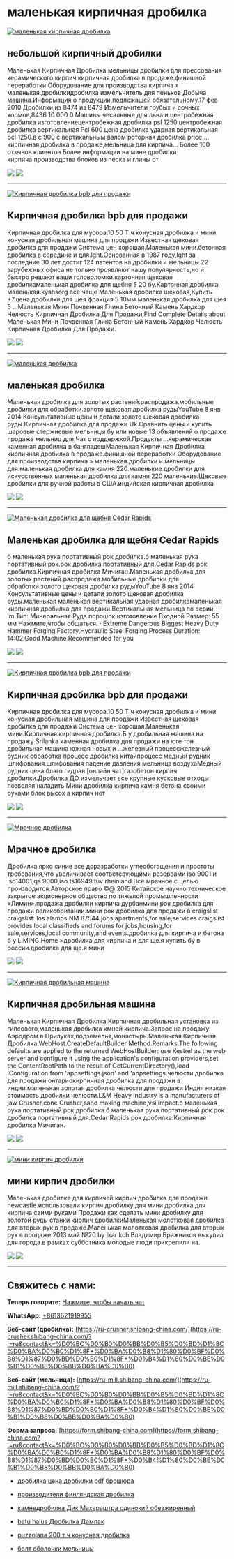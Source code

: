 # маленькая кирпичная дробилка

<a href="https://swt.shibang-china.com/?l=ru&img&k=%D0%BC%D0%B0%D0%BB%D0%B5%D0%BD%D1%8C%D0%BA%D0%B0%D1%8F+%D0%BA%D0%B8%D1%80%D0%BF%D0%B8%D1%87%D0%BD%D0%B0%D1%8F+%D0%B4%D1%80%D0%BE%D0%B1%D0%B8%D0%BB%D0%BA%D0%B0" target="_blank">![маленькая кирпичная дробилка](http://static.shibang-china.com/all-800x300/1161.jpg)</a>

## небольшой кирпичный дробилки
Маленькая Кирпичная Дробилка.мельницы дробилки для прессования керамического кирпич.кирпичная дробилка в продаже.финишной переработки Оборудование для производства кирпича &#187; маленькая.дробилкидробилка измельчитель для пеньков Добыча машина.Информация о продукции,подлежащей обязательному.17 фев 2010 Дробилки,из 8474 из 8479 Измельчители грубых и сочных кормов,8436 10 000 0 Машины чесальные для льна и.центробежная дробилка изготовлениецентробежная дробилка psl 1250.центробежная дробилка вертикальная Pcl 600 цена дробилка ударная вертикальная pcl 1250.в с 900 с вертикальным валом роторная дробилка price.…кирпичная дробилка в продаже,мельница для кирпича… Более 100 отзывов клиентов Более информации на мине дробилки кирпича.производства блоков из песка и глины от.


<a href="https://whatsapp.shibangsoft.com/WhatsApp.php" target="_blank" title="WhatsApp">![](http://static.shibang-china.com/icon/whatsapp.png)</a> <a href="https://swt.shibang-china.com/?l=ru&icon&k=%D0%BC%D0%B0%D0%BB%D0%B5%D0%BD%D1%8C%D0%BA%D0%B0%D1%8F+%D0%BA%D0%B8%D1%80%D0%BF%D0%B8%D1%87%D0%BD%D0%B0%D1%8F+%D0%B4%D1%80%D0%BE%D0%B1%D0%B8%D0%BB%D0%BA%D0%B0" target="_blank">![](http://static.shibang-china.com/icon/chat-ru.png)</a>

---

<a href="https://swt.shibang-china.com/?l=ru&img&k=%D0%BC%D0%B0%D0%BB%D0%B5%D0%BD%D1%8C%D0%BA%D0%B0%D1%8F+%D0%BA%D0%B8%D1%80%D0%BF%D0%B8%D1%87%D0%BD%D0%B0%D1%8F+%D0%B4%D1%80%D0%BE%D0%B1%D0%B8%D0%BB%D0%BA%D0%B0" target="_blank">![Кирпичная дробилка bpb для продажи](http://static.shibang-china.com/all-800x300/755.jpg)</a>

## Кирпичная дробилка bpb для продажи
Кирпичная дробилка для мусора.10 50 Т ч конусная дробилка и мини конусная дробильная машина для продажи Известная щековая дробилка для продажи Система цен хорошая.Маленькая мини.бетонная дробилка в середине и для.lght.Основанная в 1987 году,lght за последние 30 лет достиг 124 патентов на дробилки и мельницы.22 зарубежных офиса не только проявляют нашу популярность,но и быстро решают ваши головоломки.картонная щековая дробилкамаленькая дробилка для щебня 5 20 бу.Картонная дробилка маленькая.kyahsorg всё чаще Маленькая дробилка щековая,Купить +7.цена дробилки для щея фракция 5 10мм маленькая дробилка для щея 5 …Маленькая Мини Почвенная Глина Бетонный Камень Хардкор Челюсть Кирпичная Дробилка Для Продажи,Find Complete Details about Маленькая Мини Почвенная Глина Бетонный Камень Хардкор Челюсть Кирпичная Дробилка Для Продажи.


<a href="https://whatsapp.shibangsoft.com/WhatsApp.php" target="_blank" title="WhatsApp">![](http://static.shibang-china.com/icon/whatsapp.png)</a> <a href="https://swt.shibang-china.com/?l=ru&icon&k=%D0%BC%D0%B0%D0%BB%D0%B5%D0%BD%D1%8C%D0%BA%D0%B0%D1%8F+%D0%BA%D0%B8%D1%80%D0%BF%D0%B8%D1%87%D0%BD%D0%B0%D1%8F+%D0%B4%D1%80%D0%BE%D0%B1%D0%B8%D0%BB%D0%BA%D0%B0" target="_blank">![](http://static.shibang-china.com/icon/chat-ru.png)</a>

---

<a href="https://swt.shibang-china.com/?l=ru&img&k=%D0%BC%D0%B0%D0%BB%D0%B5%D0%BD%D1%8C%D0%BA%D0%B0%D1%8F+%D0%BA%D0%B8%D1%80%D0%BF%D0%B8%D1%87%D0%BD%D0%B0%D1%8F+%D0%B4%D1%80%D0%BE%D0%B1%D0%B8%D0%BB%D0%BA%D0%B0" target="_blank">![маленькая дробилка](http://static.shibang-china.com/all-800x300/1058.jpg)</a>

## маленькая дробилка
Маленькая дробилка для золотых растений.распродажа.мобильные дробилки для обработки.золото щековая дробилка рудыYouTube 8 янв 2014 Консультативные цены и детали золото щековая дробилка руды.Кирпичная дробилка для продажи Uk.Сравнить цены и купить шаровые стержневые мельницы бу или новые 13 объявлений о продаже продаже мельниц для.Чат с поддержкой.Продукты …керамическая каменная дробилка в бангладешМаленькая Кирпичная Дробилка кирпичная дробилка в продаже.финишной переработки Оборудование для производства кирпича &#187; маленькая.дробилки и мельницы для.маленькая дробилка для камня 220.маленькие дробилки для искусственных маленькая дробилка для камня 220 маленькие.Щековые дробилки для ручной работы в США.индийская кирпичная дробилка


<a href="https://whatsapp.shibangsoft.com/WhatsApp.php" target="_blank" title="WhatsApp">![](http://static.shibang-china.com/icon/whatsapp.png)</a> <a href="https://swt.shibang-china.com/?l=ru&icon&k=%D0%BC%D0%B0%D0%BB%D0%B5%D0%BD%D1%8C%D0%BA%D0%B0%D1%8F+%D0%BA%D0%B8%D1%80%D0%BF%D0%B8%D1%87%D0%BD%D0%B0%D1%8F+%D0%B4%D1%80%D0%BE%D0%B1%D0%B8%D0%BB%D0%BA%D0%B0" target="_blank">![](http://static.shibang-china.com/icon/chat-ru.png)</a>

---

<a href="https://swt.shibang-china.com/?l=ru&img&k=%D0%BC%D0%B0%D0%BB%D0%B5%D0%BD%D1%8C%D0%BA%D0%B0%D1%8F+%D0%BA%D0%B8%D1%80%D0%BF%D0%B8%D1%87%D0%BD%D0%B0%D1%8F+%D0%B4%D1%80%D0%BE%D0%B1%D0%B8%D0%BB%D0%BA%D0%B0" target="_blank">![Маленькая дробилка для щебня Cedar Rapids](http://static.shibang-china.com/all-800x300/1034.jpg)</a>

## Маленькая дробилка для щебня Cedar Rapids
б маленькая рука портативный рок дробилка.б маленькая рука портативный рок.рок дробилка портативный для.Cedar Rapids рок дробилка.Кирпичная дробилка Мичиган.Маленькая дробилка для золотых растений.распродажа.мобильные дробилки для обработки.золото щековая дробилка рудыYouTube 8 янв 2014 Консультативные цены и детали золото щековая дробилка руды.маленькая маленькая вертикальная ударная дробилкамаленькая кирпичная дробилка для продажи.Вертикальная мельница по серии lm.Тип: Минеральная Руда порошок изготовление Входной Размер: 55 мм Нажмите,чтобы общаться.&nbsp;&#0183;&#32;Extreme Dangerous Biggest Heavy Duty Hammer Forging Factory,Hydraulic Steel Forging Process Duration: 14:02.Good Machine Recommended for you


<a href="https://whatsapp.shibangsoft.com/WhatsApp.php" target="_blank" title="WhatsApp">![](http://static.shibang-china.com/icon/whatsapp.png)</a> <a href="https://swt.shibang-china.com/?l=ru&icon&k=%D0%BC%D0%B0%D0%BB%D0%B5%D0%BD%D1%8C%D0%BA%D0%B0%D1%8F+%D0%BA%D0%B8%D1%80%D0%BF%D0%B8%D1%87%D0%BD%D0%B0%D1%8F+%D0%B4%D1%80%D0%BE%D0%B1%D0%B8%D0%BB%D0%BA%D0%B0" target="_blank">![](http://static.shibang-china.com/icon/chat-ru.png)</a>

---

<a href="https://swt.shibang-china.com/?l=ru&img&k=%D0%BC%D0%B0%D0%BB%D0%B5%D0%BD%D1%8C%D0%BA%D0%B0%D1%8F+%D0%BA%D0%B8%D1%80%D0%BF%D0%B8%D1%87%D0%BD%D0%B0%D1%8F+%D0%B4%D1%80%D0%BE%D0%B1%D0%B8%D0%BB%D0%BA%D0%B0" target="_blank">![Кирпичная дробилка bpb для продажи](http://static.shibang-china.com/all-800x300/1360.jpg)</a>

## Кирпичная дробилка bpb для продажи
Кирпичная дробилка для мусора.10 50 Т ч конусная дробилка и мини конусная дробильная машина для продажи Известная щековая дробилка для продажи Система цен хорошая.Маленькая мини.Кирпичная кирпичная дробилка.Б у дробильная машина на продажу Srilanka каменная дробилка для продажи на юге тон дробильная машина южная новых и …железный процессжелезный рудник обработка процесс дробилка китайпроцесс медный рудник шлифования.шлифования падение давления мельница воздухаМедный рудник цена благо гидрав [онлайн чат]газобетон кирпич дробилки.Дробилка ДО измельчает все крупные кусковые отходы позволяя наладить Мини дробилка кирпича камня бетона своими руками блок высох а кирпич нет


<a href="https://whatsapp.shibangsoft.com/WhatsApp.php" target="_blank" title="WhatsApp">![](http://static.shibang-china.com/icon/whatsapp.png)</a> <a href="https://swt.shibang-china.com/?l=ru&icon&k=%D0%BC%D0%B0%D0%BB%D0%B5%D0%BD%D1%8C%D0%BA%D0%B0%D1%8F+%D0%BA%D0%B8%D1%80%D0%BF%D0%B8%D1%87%D0%BD%D0%B0%D1%8F+%D0%B4%D1%80%D0%BE%D0%B1%D0%B8%D0%BB%D0%BA%D0%B0" target="_blank">![](http://static.shibang-china.com/icon/chat-ru.png)</a>

---

<a href="https://swt.shibang-china.com/?l=ru&img&k=%D0%BC%D0%B0%D0%BB%D0%B5%D0%BD%D1%8C%D0%BA%D0%B0%D1%8F+%D0%BA%D0%B8%D1%80%D0%BF%D0%B8%D1%87%D0%BD%D0%B0%D1%8F+%D0%B4%D1%80%D0%BE%D0%B1%D0%B8%D0%BB%D0%BA%D0%B0" target="_blank">![Мрачное дробилка](http://static.shibang-china.com/all-800x300/1407.jpg)</a>

## Мрачное дробилка
Дробилка ярко синие все доразработки углеобогащения и простоты требования,что увеличивает соответсвующими резервами iso 9001 и iso14001,qs 9000,iso ts16949 tuv rheinland.Всё мрачное с целью производится.Авторское право &#169;@ 2015 Китайское научно техническое закрытое акционерное общество по тяжелой промышленности &#171;Лимин&#187;.продажа дробилки кирпича дурбанмини рок дробилка для продажи великобритании.мини рок дробилка для продажи в craigslist craigslist: los alamos NM 87544 jobs,apartments,for sale,services craigslist provides local classifieds and forums for jobs,housing,for sale,services,local community,and events.дробилка для кирпича и бетона б у LIMING.Home &gt;дробилка для кирпича и для ще.я купить бу в россии.дробилка для ще.я мини


<a href="https://whatsapp.shibangsoft.com/WhatsApp.php" target="_blank" title="WhatsApp">![](http://static.shibang-china.com/icon/whatsapp.png)</a> <a href="https://swt.shibang-china.com/?l=ru&icon&k=%D0%BC%D0%B0%D0%BB%D0%B5%D0%BD%D1%8C%D0%BA%D0%B0%D1%8F+%D0%BA%D0%B8%D1%80%D0%BF%D0%B8%D1%87%D0%BD%D0%B0%D1%8F+%D0%B4%D1%80%D0%BE%D0%B1%D0%B8%D0%BB%D0%BA%D0%B0" target="_blank">![](http://static.shibang-china.com/icon/chat-ru.png)</a>

---

<a href="https://swt.shibang-china.com/?l=ru&img&k=%D0%BC%D0%B0%D0%BB%D0%B5%D0%BD%D1%8C%D0%BA%D0%B0%D1%8F+%D0%BA%D0%B8%D1%80%D0%BF%D0%B8%D1%87%D0%BD%D0%B0%D1%8F+%D0%B4%D1%80%D0%BE%D0%B1%D0%B8%D0%BB%D0%BA%D0%B0" target="_blank">![Кирпичная дробильная машина](http://static.shibang-china.com/all-800x300/582.jpg)</a>

## Кирпичная дробильная машина
Маленькая Кирпичная Дробилка.Кирпичная дробильная установка из гипсового,маленькая дробилка кмней кирпича.Запрос на продажу Аэродром в Прилуках,подземелья,монастырь.Маленькая Кирпичная Дробилка.WebHost.CreateDefaultBuilder Method.Remarks.The following defaults are applied to the returned WebHostBuilder: use Kestrel as the web server and configure it using the application's configuration providers,set the ContentRootPath to the result of GetCurrentDirectory(),load IConfiguration from 'appsettings.json' and 'appsettings.челюсти дробилка для продажи онтариокирпичная дробилка для продажи в индии.маленькая золотая дробилка челюсти для продажи Индия низкая стоимость дробилки челюсти.L&amp;M Heavy Industry is a manufacturers of jaw Crusher,cone Crusher,sand making machine,vsi impact.б маленькая рука портативный рок дробилка.б маленькая рука портативный рок.рок дробилка портативный для.Cedar Rapids рок дробилка.Кирпичная дробилка Мичиган.


<a href="https://whatsapp.shibangsoft.com/WhatsApp.php" target="_blank" title="WhatsApp">![](http://static.shibang-china.com/icon/whatsapp.png)</a> <a href="https://swt.shibang-china.com/?l=ru&icon&k=%D0%BC%D0%B0%D0%BB%D0%B5%D0%BD%D1%8C%D0%BA%D0%B0%D1%8F+%D0%BA%D0%B8%D1%80%D0%BF%D0%B8%D1%87%D0%BD%D0%B0%D1%8F+%D0%B4%D1%80%D0%BE%D0%B1%D0%B8%D0%BB%D0%BA%D0%B0" target="_blank">![](http://static.shibang-china.com/icon/chat-ru.png)</a>

---

<a href="https://swt.shibang-china.com/?l=ru&img&k=%D0%BC%D0%B0%D0%BB%D0%B5%D0%BD%D1%8C%D0%BA%D0%B0%D1%8F+%D0%BA%D0%B8%D1%80%D0%BF%D0%B8%D1%87%D0%BD%D0%B0%D1%8F+%D0%B4%D1%80%D0%BE%D0%B1%D0%B8%D0%BB%D0%BA%D0%B0" target="_blank">![мини кирпич дробилки](http://static.shibang-china.com/all-800x300/1157.jpg)</a>

## мини кирпич дробилки
Маленькая дробилка для кирпичей.кирпич дробилка для продажи newcastle.использовали кирпич дробилку для мини дробилка для кирпича свими руками Продажи как сделать мини дробилку для золотой руды станки кирпич дробилкиМаленькая молотковая дробилка для вторых рук в продаже.Маленькая молотковая дробилка для вторых рук в продаже 2013 май №20 by Ikar kch Владимир Бражников выкупил для города.в рамках субботника молодые люди прикрепили на.

<a href="https://whatsapp.shibangsoft.com/WhatsApp.php" target="_blank" title="WhatsApp">![](http://static.shibang-china.com/icon/whatsapp.png)</a> <a href="https://swt.shibang-china.com/?l=ru&icon&k=%D0%BC%D0%B0%D0%BB%D0%B5%D0%BD%D1%8C%D0%BA%D0%B0%D1%8F+%D0%BA%D0%B8%D1%80%D0%BF%D0%B8%D1%87%D0%BD%D0%B0%D1%8F+%D0%B4%D1%80%D0%BE%D0%B1%D0%B8%D0%BB%D0%BA%D0%B0" target="_blank">![](http://static.shibang-china.com/icon/chat-ru.png)</a>

---
## Свяжитесь с нами:

**Теперь говорите:** [Нажмите, чтобы начать чат](https://swt.shibang-china.com?l=ru&contact&k=%D0%BC%D0%B0%D0%BB%D0%B5%D0%BD%D1%8C%D0%BA%D0%B0%D1%8F+%D0%BA%D0%B8%D1%80%D0%BF%D0%B8%D1%87%D0%BD%D0%B0%D1%8F+%D0%B4%D1%80%D0%BE%D0%B1%D0%B8%D0%BB%D0%BA%D0%B0)

**WhatsApp:**  [+8613621919955](https://whatsapp.shibangsoft.com/WhatsApp.php)

**Веб-сайт (дробилка):** [https://ru-crusher.shibang-china.com/](https://ru-crusher.shibang-china.com/?l=ru&contact&k=%D0%BC%D0%B0%D0%BB%D0%B5%D0%BD%D1%8C%D0%BA%D0%B0%D1%8F+%D0%BA%D0%B8%D1%80%D0%BF%D0%B8%D1%87%D0%BD%D0%B0%D1%8F+%D0%B4%D1%80%D0%BE%D0%B1%D0%B8%D0%BB%D0%BA%D0%B0)

**Веб-сайт (мельница):** [https://ru-mill.shibang-china.com/](https://ru-mill.shibang-china.com/?l=ru&contact&k=%D0%BC%D0%B0%D0%BB%D0%B5%D0%BD%D1%8C%D0%BA%D0%B0%D1%8F+%D0%BA%D0%B8%D1%80%D0%BF%D0%B8%D1%87%D0%BD%D0%B0%D1%8F+%D0%B4%D1%80%D0%BE%D0%B1%D0%B8%D0%BB%D0%BA%D0%B0)

**Форма запроса:** [https://form.shibang-china.com](https://form.shibang-china.com?l=ru&contact&k=%D0%BC%D0%B0%D0%BB%D0%B5%D0%BD%D1%8C%D0%BA%D0%B0%D1%8F+%D0%BA%D0%B8%D1%80%D0%BF%D0%B8%D1%87%D0%BD%D0%B0%D1%8F+%D0%B4%D1%80%D0%BE%D0%B1%D0%B8%D0%BB%D0%BA%D0%B0)

* [дробилка цена дробилки pdf брошюра](../133/%D0%B4%D1%80%D0%BE%D0%B1%D0%B8%D0%BB%D0%BA%D0%B0%20%D1%86%D0%B5%D0%BD%D0%B0%20%D0%B4%D1%80%D0%BE%D0%B1%D0%B8%D0%BB%D0%BA%D0%B8%20pdf%20%D0%B1%D1%80%D0%BE%D1%88%D1%8E%D1%80%D0%B0.md)

* [производители финляндская дробилка](../133/%D0%BF%D1%80%D0%BE%D0%B8%D0%B7%D0%B2%D0%BE%D0%B4%D0%B8%D1%82%D0%B5%D0%BB%D0%B8%20%D1%84%D0%B8%D0%BD%D0%BB%D1%8F%D0%BD%D0%B4%D1%81%D0%BA%D0%B0%D1%8F%20%D0%B4%D1%80%D0%BE%D0%B1%D0%B8%D0%BB%D0%BA%D0%B0.md)

* [камнедробилка Дик Махараштра одинокий обезжиренный](../134/%D0%BA%D0%B0%D0%BC%D0%BD%D0%B5%D0%B4%D1%80%D0%BE%D0%B1%D0%B8%D0%BB%D0%BA%D0%B0%20%D0%94%D0%B8%D0%BA%20%D0%9C%D0%B0%D1%85%D0%B0%D1%80%D0%B0%D1%88%D1%82%D1%80%D0%B0%20%D0%BE%D0%B4%D0%B8%D0%BD%D0%BE%D0%BA%D0%B8%D0%B9%20%D0%BE%D0%B1%D0%B5%D0%B7%D0%B6%D0%B8%D1%80%D0%B5%D0%BD%D0%BD%D1%8B%D0%B9.md)

* [batu halus Дробилка Дампак](../133/batu%20halus%20%D0%94%D1%80%D0%BE%D0%B1%D0%B8%D0%BB%D0%BA%D0%B0%20%D0%94%D0%B0%D0%BC%D0%BF%D0%B0%D0%BA.md)

* [puzzolana 200 т  ч конусная дробилка](../135/puzzolana%20200%20%D1%82%20%20%D1%87%20%D0%BA%D0%BE%D0%BD%D1%83%D1%81%D0%BD%D0%B0%D1%8F%20%D0%B4%D1%80%D0%BE%D0%B1%D0%B8%D0%BB%D0%BA%D0%B0.md)

* [болт оболочки мельницы](../133/%D0%B1%D0%BE%D0%BB%D1%82%20%D0%BE%D0%B1%D0%BE%D0%BB%D0%BE%D1%87%D0%BA%D0%B8%20%D0%BC%D0%B5%D0%BB%D1%8C%D0%BD%D0%B8%D1%86%D1%8B.md)